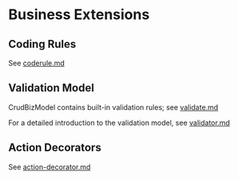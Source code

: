 # Business Extensions

## Coding Rules

See [coderule.md](coderule.md)

## Validation Model

CrudBizModel contains built-in validation rules; see [validate.md](validate.md)

For a detailed introduction to the validation model, see [validator.md](validator.md)

## Action Decorators

See [action-decorator.md](action-decorator.md)
<!-- SOURCE_MD5:e615ed95a6eb5e1e50e26f74bcadd5cb-->
